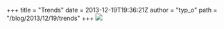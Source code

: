 +++
title = "Trends"
date = 2013-12-19T19:36:21Z
author = "typ_o"
path = "/blog/2013/12/19/trends"
+++
![](/media/fdgruendung.jpg)
